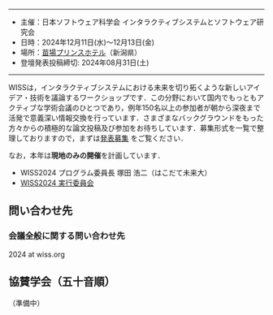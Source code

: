 ----
- 主催：日本ソフトウェア科学会 インタラクティブシステムとソフトウェア研究会
- 日時：2024年12月11日(水)～12月13日(金)
- 場所：[苗場プリンスホテル](https://www.princehotels.co.jp/naeba/)（新潟県）
- 登壇発表投稿締切: 2024年08月31日(土)

----
WISSは，インタラクティブシステムにおける未来を切り拓くような新しいアイデア・技術を議論するワークショップです．この分野において国内でもっともアクティブな学術会議のひとつであり，例年150名以上の参加者が朝から深夜まで活発で意義深い情報交換を行っています．さまざまなバックグラウンドをもった方々からの積極的な論文投稿及び参加をお待ちしています．募集形式を一覧で整理しておりますので，まずは[発表募集](./call-for-papers.html) をご覧ください．

なお，本年は**現地のみの開催**を計画しています．
<!--なお，本年は現地開催となります．COVID-19等の感染症の対策に関しては[こちら](./covid19d.html)をご覧ください．-->

- WISS2024 プログラム委員長 塚田 浩二（はこだて未来大）
- [WISS2024 実行委員会](./committee.html)

## 問い合わせ先
### 会議全般に関する問い合わせ先
2024 at wiss.org

## 協賛学会（五十音順）
（準備中）
<!--
- [画像電子学会ビジュアルコンピューティング研究会](https://www.iieej.org/sigvc/)
- [芸術科学会](https://art-science.org/)
- [計測自動制御学会システムインテグレーション部門](https://sice-si.org/ja/)
- [情報処理学会エンタテインメントコンピューティング研究会](http://entcomp.org/sig/)
- [情報処理学会音楽情報科学研究会](http://www.sigmus.jp/)
- [情報処理学会音声言語情報処理研究会](http://www.sig-slp.jp/)
- [情報処理学会コンピュータグラフィックスとビジュアル情報学研究会](http://cgvi.jp/)
- [情報処理学会デジタルコンテンツクリエーション研究会](http://www.ipsj.or.jp/sig/dcc/)
- [情報処理学会ヒューマンコンピュータインタラクション研究会](http://www.sighci.jp/)
- [情報処理学会プログラミング研究会](https://sigpro.ipsj.or.jp/)
- [情報処理学会ユビキタスコンピューティングシステム研究会](https://sigpro.ipsj.or.jp/)
- [電子情報通信学会ヒューマンコミュニケーショングループ](http://sigubi.ipsj.or.jp/)
- [日本バーチャルリアリティ学会](https://vrsj.org/)
- [ヒューマンインタフェース学会](https://jp.his.gr.jp/)
-->



<!--stackedit_data:
eyJoaXN0b3J5IjpbMTc4MDI0NzM4MCwtMTgwMjU5NDczMiwtMT
cwNDQwNTkxMCwxMzA1MzI2NDU2LC0yMDQ3NzQyNiwtOTc0NDk0
MzAyLC0xNjcwMzM2MTgxXX0=
-->